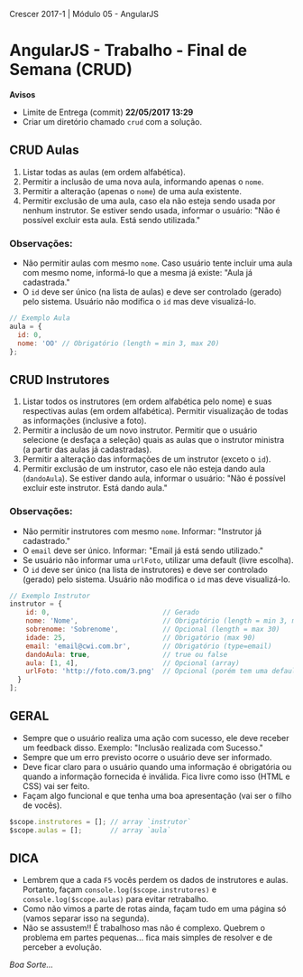 Crescer 2017-1 | Módulo 05 - AngularJS  

# AngularJS - Trabalho - Final de Semana (CRUD)

**Avisos**
- Limite de Entrega (commit) **22/05/2017 13:29**  
- Criar um diretório chamado `crud` com a solução.

## CRUD Aulas

1. Listar todas as aulas (em ordem alfabética).
2. Permitir a inclusão de uma nova aula, informando apenas o `nome`.
3. Permitir a alteração (apenas o `nome`) de uma aula existente.
4. Permitir exclusão de uma aula, caso ela não esteja sendo usada por nenhum instrutor. Se estiver sendo usada, informar o usuário: "Não é possível excluir esta aula. Está sendo utilizada."  

### Observações:
- Não permitir aulas com mesmo `nome`. Caso usuário tente incluir uma aula com mesmo nome, informá-lo que a mesma já existe: "Aula já cadastrada."  
- O `id` deve ser único (na lista de aulas) e deve ser controlado (gerado) pelo sistema. Usuário não modifica o `id` mas deve visualizá-lo.  

```javascript
// Exemplo Aula
aula = {
  id: 0,
  nome: 'OO' // Obrigatório (length = min 3, max 20)
};
```

## CRUD Instrutores

1. Listar todos os instrutores (em ordem alfabética pelo nome) e suas respectivas aulas (em ordem alfabética). Permitir visualização de todas as informações (inclusive a foto).
2. Permitir a inclusão de um novo instrutor. Permitir que o usuário selecione (e desfaça a seleção) quais as aulas que o instrutor ministra (a partir das aulas já cadastradas).
3. Permitir a alteração das informações de um instrutor (exceto o `id`).
4. Permitir exclusão de um instrutor, caso ele não esteja dando aula (`dandoAula`). Se estiver dando aula, informar o usuário: "Não é possível excluir este instrutor. Está dando aula."

### Observações:
- Não permitir instrutores com mesmo `nome`. Informar: "Instrutor já cadastrado."
- O `email` deve ser único. Informar: "Email já está sendo utilizado."
- Se usuário não informar uma `urlFoto`, utilizar uma default (livre escolha).
- O `id` deve ser único (na lista de instrutores) e deve ser controlado (gerado) pelo sistema. Usuário não modifica o `id` mas deve visualizá-lo.  

```javascript
// Exemplo Instrutor
instrutor = {
    id: 0,                            // Gerado
    nome: 'Nome',                     // Obrigatório (length = min 3, max 20)
    sobrenome: 'Sobrenome',           // Opcional (length = max 30)
    idade: 25,                        // Obrigatório (max 90)
    email: 'email@cwi.com.br',        // Obrigatório (type=email)
    dandoAula: true,                  // true ou false
    aula: [1, 4],                     // Opcional (array)
    urlFoto: 'http://foto.com/3.png'  // Opcional (porém tem uma default de livre escolha)
  }
];

```

## GERAL  
- Sempre que o usuário realiza uma ação com sucesso, ele deve receber um feedback disso. Exemplo: "Inclusão realizada com Sucesso."
- Sempre que um erro previsto ocorre o usuário deve ser informado.
- Deve ficar claro para o usuário quando uma informação é obrigatória ou quando a informação fornecida é inválida. Fica livre como isso (HTML e CSS) vai ser feito.
- Façam algo funcional e que tenha uma boa apresentação (vai ser o filho de vocês).  

```javascript
$scope.instrutores = []; // array `instrutor`
$scope.aulas = [];       // array `aula`
```  

## DICA  
- Lembrem que a cada `F5` vocês perdem os dados de instrutores e aulas. Portanto, façam `console.log($scope.instrutores)` e `console.log($scope.aulas)` para evitar retrabalho.
- Como não vimos a parte de rotas ainda, façam tudo em uma página só (vamos separar isso na segunda).
- Não se assustem!! É trabalhoso mas não é complexo. Quebrem o problema em partes pequenas... fica mais simples de resolver e de perceber a evolução.

_Boa Sorte..._

